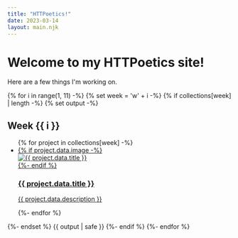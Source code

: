 ```yaml
---
title: "HTTPoetics!"
date: 2023-03-14
layout: main.njk
---
```


# Welcome to my HTTPoetics site!

Here are a few things I'm working on.

{% for i in range(1, 11) -%}
  {% set week = 'w' + i -%}
  {% if collections[week] | length -%}
    {% set output -%}
    <h2>Week {{ i }}</h2>
    <ul class="project-grid">
    {% for project in collections[week] -%}
      <li class="project-item">
        <a href="{{ project.url }}">
          {% if project.data.image -%}
            <div class="project-image">
              <img src="/assets/thumbs/{{ project.data.image }}" alt="{{ project.data.title }}">
            </div>
          {%- endif %}
          <h3>{{ project.data.title }}</h3>
          <p>{{ project.data.description }}</p>
        </a>
      </li>
    {%- endfor %}
    </ul>
    {%- endset %}
    {{ output | safe }}
  {%- endif %}
{%- endfor %}